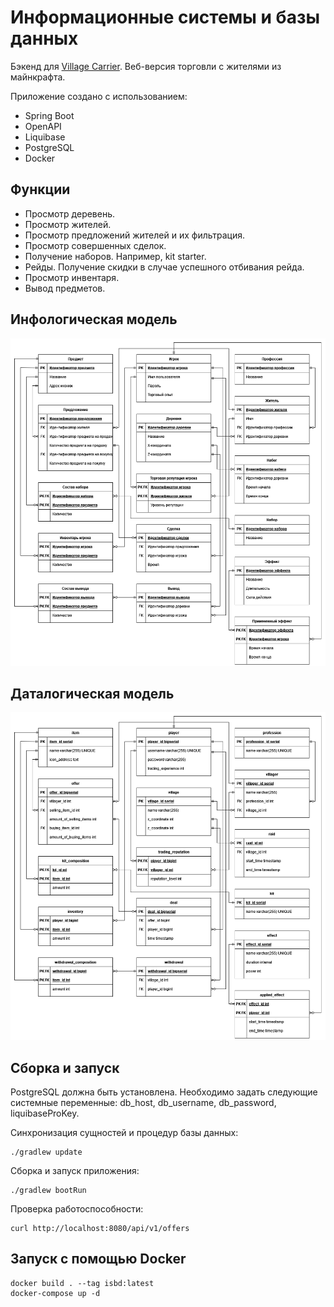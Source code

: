 # Информационные системы и базы данных

Бэкенд для [Village Carrier](https://github.com/slamach/village-carrier). Веб-версия торговли с жителями из майнкрафта.

Приложение создано с использованием:

* Spring Boot
* OpenAPI
* Liquibase
* PostgreSQL
* Docker

## Функции

* Просмотр деревень.
* Просмотр жителей.
* Просмотр предложений жителей и их фильтрация.
* Просмотр совершенных сделок.
* Получение наборов. Например, kit starter.
* Рейды. Получение скидки в случае успешного отбивания рейда.
* Просмотр инвентаря.
* Вывод предметов.

## Инфологическая модель

![Инфологическая модель](docs/infological_model.png)

## Даталогическая модель

![Даталогическая модель](docs/datalogical_model.png)

## Сборка и запуск

PostgreSQL должна быть установлена. Необходимо задать следующие системные переменные: db_host, db_username, db_password,
liquibaseProKey.

Синхронизация сущностей и процедур базы данных:

```
./gradlew update
```

Сборка и запуск приложения:

```
./gradlew bootRun
```

Проверка работоспособности:

```
curl http://localhost:8080/api/v1/offers
```

## Запуск с помощью Docker

```
docker build . --tag isbd:latest
docker-compose up -d
```